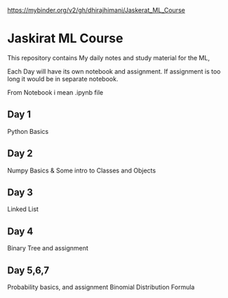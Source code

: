 https://mybinder.org/v2/gh/dhirajhimani/Jaskerat_ML_Course
# Jaskirat ML Course
This repository contains My daily notes and study material for the ML,

Each Day will have its own notebook and assignment. If assignment is too long it would be in separate notebook.

From Notebook i mean .ipynb file

## Day 1
Python  Basics

## Day 2
Numpy Basics & Some intro to Classes and Objects

## Day 3
Linked List

## Day 4
Binary Tree and assignment

## Day 5,6,7
Probability basics, and assignment Binomial Distribution Formula
